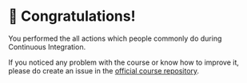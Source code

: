 # 🎉 Congratulations!

You performed the all actions which people commonly do during Continuous Integration.  

If you noticed any problem with the course or know how to improve it, please do create an issue in the [official course repository](https://github.com/ntaranov/continuous-integration-team-scenarios-course).


